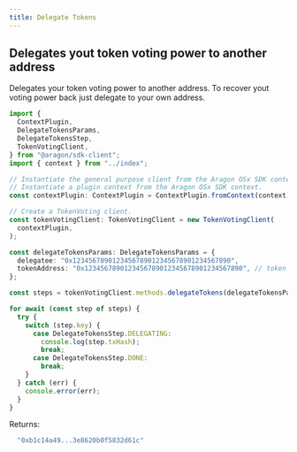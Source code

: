 ```yaml
---
title: Delegate Tokens
---
```


## Delegates yout token voting power to another address

Delegates your token voting power to another address. To recover yout voting power back just delegate to your own address.

```ts
import {
  ContextPlugin,
  DelegateTokensParams,
  DelegateTokensStep,
  TokenVotingClient,
} from "@aragon/sdk-client";
import { context } from "../index";

// Instantiate the general purpose client from the Aragon OSx SDK context.
// Instantiate a plugin context from the Aragon OSx SDK context.
const contextPlugin: ContextPlugin = ContextPlugin.fromContext(context);

// Create a TokenVoting client.
const tokenVotingClient: TokenVotingClient = new TokenVotingClient(
  contextPlugin,
);

const delegateTokensParams: DelegateTokensParams = {
  delegatee: "0x1234567890123456789012345678901234567890",
  tokenAddress: "0x1234567890123456789012345678901234567890", // token contract adddress
};

const steps = tokenVotingClient.methods.delegateTokens(delegateTokensParams);

for await (const step of steps) {
  try {
    switch (step.key) {
      case DelegateTokensStep.DELEGATING:
        console.log(step.txHash);
        break;
      case DelegateTokensStep.DONE:
        break;
    }
  } catch (err) {
    console.error(err);
  }
}
```


Returns:
  ```ts
    "0xb1c14a49...3e8620b0f5832d61c"
  ```